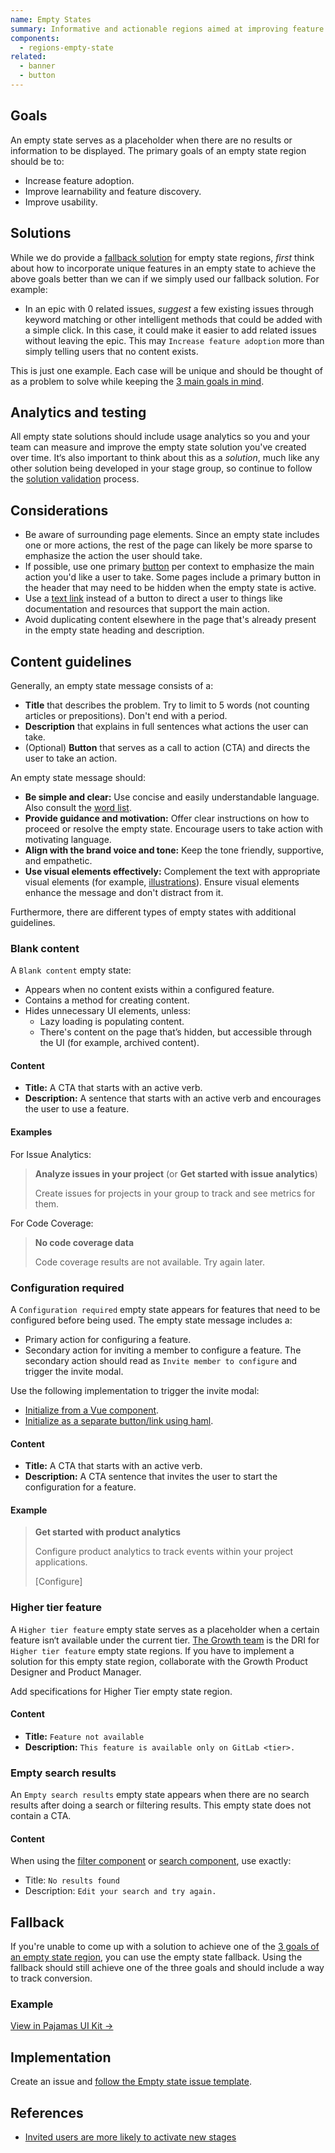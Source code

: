 ```yaml
---
name: Empty States
summary: Informative and actionable regions aimed at improving feature adoption and usability when no content exists yet.
components:
  - regions-empty-state
related:
  - banner
  - button
---
```


## Goals

An empty state serves as a placeholder when there are no results or information to be displayed.
The primary goals of an empty state region should be to:

- Increase feature adoption.
- Improve learnability and feature discovery.
- Improve usability.

## Solutions

While we do provide a [fallback solution](#fallback) for empty state regions, *first* think about how to incorporate unique features in an empty state to achieve the above goals better than we can if we simply used our fallback solution. For example:

- In an epic with 0 related issues, *suggest* a few existing issues through keyword matching or other intelligent methods that could be added with a simple click. In this case, it could make it easier to add related issues without leaving the epic. This may `Increase feature adoption` more than simply telling users that no content exists.

This is just one example. Each case will be unique and should be thought of as a problem to solve while keeping the [3 main goals in mind](#goals).

## Analytics and testing

All empty state solutions should include usage analytics so you and your team can measure and improve the empty state solution you've created over time. It‘s also important to think about this as a *solution*, much like any other solution being developed in your stage group, so continue to follow the [solution validation](https://about.gitlab.com/handbook/product/ux/ux-research/solution-validation-and-methods/) process.

## Considerations

- Be aware of surrounding page elements. Since an empty state includes one or more actions, the rest of the page can likely be more sparse to emphasize the action the user should take.
- If possible, use one primary [button](/components/button) per context to emphasize the main action you'd like a user to take. Some pages include a primary button in the header that may need to be hidden when the empty state is active.
- Use a [text link](https://gitlab-org.gitlab.io/gitlab-ui/?path=/story/regions-empty-state--custom-actions) instead of a button to direct a user to things like documentation and resources that support the main action.
- Avoid duplicating content elsewhere in the page that's already present in the empty state heading and description.

## Content guidelines

Generally, an empty state message consists of a:

- **Title** that describes the problem. Try to limit to 5 words (not counting articles or prepositions). Don't end with a period.
- **Description** that explains in full sentences what actions the user can take.
- (Optional) **Button** that serves as a call to action (CTA) and directs the user to take an action.

An empty state message should:

- **Be simple and clear:** Use concise and easily understandable language. Also consult the [word list](https://docs.gitlab.com/ee/development/documentation/styleguide/word_list.html).
- **Provide guidance and motivation:** Offer clear instructions on how to proceed or resolve the empty state. Encourage users to take action with motivating language.
- **Align with the brand voice and tone:** Keep the tone friendly, supportive, and empathetic.
- **Use visual elements effectively:** Complement the text with appropriate visual elements (for example, [illustrations](../product-foundations/illustration/)). Ensure visual elements enhance the message and don't distract from it.

Furthermore, there are different types of empty states with additional guidelines.

### Blank content

A `Blank content` empty state:

- Appears when no content exists within a configured feature.
- Contains a method for creating content.
- Hides unnecessary UI elements, unless:
  - Lazy loading is populating content.
  - There's content on the page that’s hidden, but accessible through the UI (for example, archived content).

#### Content

- **Title:** A CTA that starts with an active verb.
- **Description:** A sentence that starts with an active verb and encourages the user to use a feature.

#### Examples

For Issue Analytics:

> **Analyze issues in your project** (or **Get started with issue analytics**)
>
> Create issues for projects in your group to track and see metrics for them.

For Code Coverage:

> **No code coverage data**
>
> Code coverage results are not available. Try again later.

### Configuration required

A `Configuration required` empty state appears for features that need to be configured before being used.
The empty state message includes a:

- Primary action for configuring a feature.
- Secondary action for inviting a member to configure a feature.
  The secondary action should read as `Invite member to configure` and trigger the invite modal.

Use the following implementation to trigger the invite modal:

- [Initialize from a Vue component](http://gitlab.com/gitlab-org/gitlab/blob/81fc02642a748484af91e45abda84c24a54b7ac9/app/assets/javascripts/vue_shared/components/markdown/toolbar.vue#L70-70).
- [Initialize as a separate button/link using haml](https://gitlab.com/gitlab-org/gitlab/blob/81fc02642a748484af91e45abda84c24a54b7ac9/app/views/projects/_invite_members_empty_project.html.haml#L6-13).

#### Content

- **Title:** A CTA that starts with an active verb.
- **Description:** A CTA sentence that invites the user to start the configuration for a feature.

#### Example

> **Get started with product analytics**
>
> Configure product analytics to track events within your project applications.
>
> \[Configure\]

### Higher tier feature

A `Higher tier feature` empty state serves as a placeholder when a certain feature isn‘t available under the current tier.
[The Growth team](https://about.gitlab.com/handbook/product/categories/#growth-section) is the DRI for `Higher tier feature` empty state regions. If you have to implement a solution for this empty state region, collaborate with the Growth Product Designer and Product Manager.

<todo>Add specifications for Higher Tier empty state region.</todo>

#### Content

- **Title:** `Feature not available`
- **Description:** `This feature is available only on GitLab <tier>.`

### Empty search results

An `Empty search results` empty state appears when there are no search results after doing a search or filtering results.
This empty state does not contain a CTA.

#### Content

When using the [filter component](/components/filter) or [search component](/components/search), use exactly:

- Title: `No results found`
- Description: `Edit your search and try again.`

## Fallback

If you're unable to come up with a solution to achieve one of the [3 goals of an empty state region](#goals), you can use the empty state fallback. Using the fallback should still achieve one of the three goals and should include a way to track conversion.

### Example

<story-viewer component="regions-empty-state"></story-viewer>

[View in Pajamas UI Kit →](https://www.figma.com/file/qEddyqCrI7kPSBjGmwkZzQ/%F0%9F%93%99-Component-library?type=design&node-id=48911-75349&mode=design)

## Implementation

Create an issue and [follow the Empty state issue template](https://gitlab.com/gitlab-org/gitlab/-/issues/new?issuable_template=Empty%20state).

## References

- [Invited users are more likely to activate new stages](https://gitlab.com/gitlab-org/gitlab-services/design.gitlab.com/-/merge_requests/2526#note_691364062)
